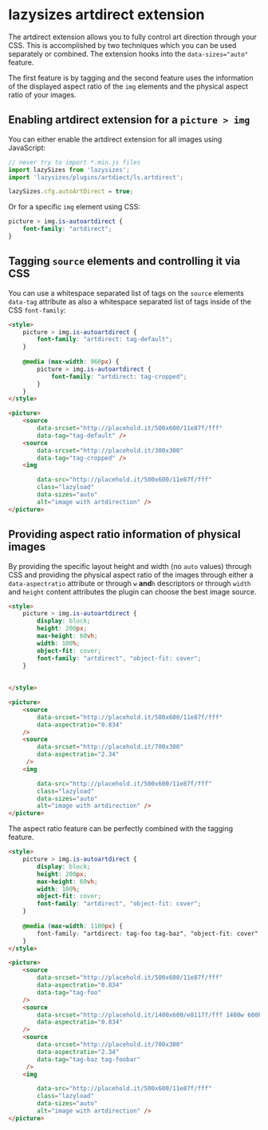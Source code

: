 # lazysizes artdirect extension

The artdirect extension allows you to fully control art direction through your CSS. This is accomplished by two techniques which you can be used separately or combined. The extension hooks into the `data-sizes="auto"` feature.

The first feature is by tagging and the second feature uses the information of the displayed aspect ratio of the `img` elements and the physical aspect ratio of your images.

## Enabling artdirect extension for a ``picture > img``

You can either enable the artdirect extension for all images using JavaScript:

```js
// never try to import *.min.js files 
import lazySizes from 'lazysizes';
import 'lazysizes/plugins/artdiect/ls.artdirect';

lazySizes.cfg.autoArtDirect = true;
```

Or for a specific `img` element using CSS:

```css
picture > img.is-autoartdirect {
	font-family: "artdirect";
}
```

## Tagging `source` elements and controlling it via CSS

You can use a whitespace separated list of tags on the `source` elements `data-tag` attribute as also a whitespace separated list of tags inside of the CSS `font-family`:

```html
<style>
	picture > img.is-autoartdirect {
    	font-family: "artdirect: tag-default";
    }
    
    @media (max-width: 960px) {
    	picture > img.is-autoartdirect {
        	font-family: "artdirect: tag-cropped";
        }
    }
</style>

<picture>
	<source
		data-srcset="http://placehold.it/500x600/11e87f/fff"
		data-tag="tag-default" />
	<source
		data-srcset="http://placehold.it/300x300"
		data-tag="tag-cropped" />
    <img

        data-src="http://placehold.it/500x600/11e87f/fff"
        class="lazyload"
        data-sizes="auto"
        alt="image with artdirection" />
</picture>
```

## Providing aspect ratio information of physical images

By providing the specific layout height and width (no `auto` values) through CSS and providing the physical aspect ratio of the images through either a `data-aspectratio` attribute or through `w` **and**`h` descriptors or through `width` and `height` content attributes the plugin can choose the best image source.

```html
<style>
	picture > img.is-autoartdirect {
		display: block;
		height: 200px;
		max-height: 60vh;
		width: 100%;
		object-fit: cover;
    	font-family: "artdirect", "object-fit: cover";
    }
    
    
</style>

<picture>
	<source
		data-srcset="http://placehold.it/500x600/11e87f/fff"
		data-aspectratio="0.834"
	/>
	<source
		data-srcset="http://placehold.it/700x300"
		data-aspectratio="2.34"
	 />
    <img

        data-src="http://placehold.it/500x600/11e87f/fff"
        class="lazyload"
        data-sizes="auto"
        alt="image with artdirection" />
</picture>
```

The aspect ratio feature can be perfectly combined with the tagging feature.

```html
<style>
	picture > img.is-autoartdirect {
		display: block;
		height: 200px;
		max-height: 60vh;
		width: 100%;
		object-fit: cover;
    	font-family: "artdirect", "object-fit: cover";
    }
    
    @media (max-width: 1100px) {
    	font-family: "artdirect: tag-foo tag-baz", "object-fit: cover";
    }
</style>

<picture>
	<source
		data-srcset="http://placehold.it/500x600/11e87f/fff"
		data-aspectratio="0.834"
		data-tag="tag-foo"
	/>
	<source
		data-srcset="http://placehold.it/1400x600/e8117f/fff 1400w 600h"
		data-aspectratio="0.834"
	/>
	<source
		data-srcset="http://placehold.it/700x300"
		data-aspectratio="2.34"
		data-tag="tag-baz tag-foobar"
	 />
    <img

        data-src="http://placehold.it/500x600/11e87f/fff"
        class="lazyload"
        data-sizes="auto"
        alt="image with artdirection" />
</picture>
```

 
